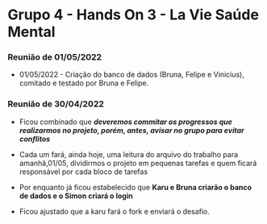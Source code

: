 # Grupo 4 - Hands On 3 - La Vie Saúde Mental


### Reunião de 01/05/2022

- 01/05/2022 - Criação do banco de dados (Bruna, Felipe e Vinicius), comitado e testado por Bruna e Felipe.


### Reunião de 30/04/2022

- Ficou combinado que ***deveremos commitar os progressos que realizarmos no projeto, porém, antes, avisar no grupo para evitar conflitos***

- Cada um fará, ainda hoje, uma leitura do arquivo do trabalho para amanhã,01/05, dividirmos o projeto em pequenas tarefas e quem ficará responsável por cada bloco de tarefas

- Por enquanto já ficou estabelecido que **Karu e Bruna criarão o banco de dados e o Simon criará o login**

- Ficou ajustado que a karu fará o fork e enviará o desafio. 

